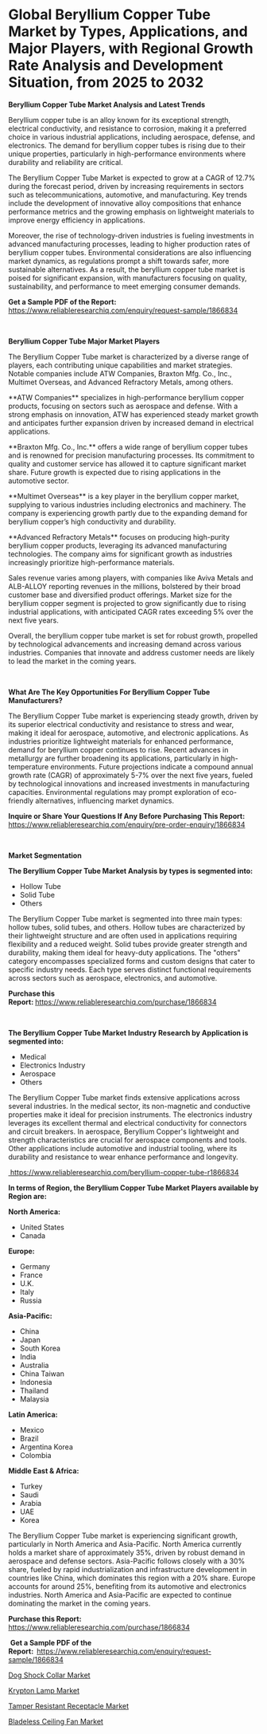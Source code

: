 <p><h1>Global Beryllium Copper Tube Market by Types, Applications, and Major Players, with Regional Growth Rate Analysis and Development Situation, from 2025 to 2032</h1></p><p><strong>Beryllium Copper Tube Market Analysis and Latest Trends</strong></p>
<p><p>Beryllium copper tube is an alloy known for its exceptional strength, electrical conductivity, and resistance to corrosion, making it a preferred choice in various industrial applications, including aerospace, defense, and electronics. The demand for beryllium copper tubes is rising due to their unique properties, particularly in high-performance environments where durability and reliability are critical. </p><p>The Beryllium Copper Tube Market is expected to grow at a CAGR of 12.7% during the forecast period, driven by increasing requirements in sectors such as telecommunications, automotive, and manufacturing. Key trends include the development of innovative alloy compositions that enhance performance metrics and the growing emphasis on lightweight materials to improve energy efficiency in applications. </p><p>Moreover, the rise of technology-driven industries is fueling investments in advanced manufacturing processes, leading to higher production rates of beryllium copper tubes. Environmental considerations are also influencing market dynamics, as regulations prompt a shift towards safer, more sustainable alternatives. As a result, the beryllium copper tube market is poised for significant expansion, with manufacturers focusing on quality, sustainability, and performance to meet emerging consumer demands.</p></p>
<p><strong>Get a Sample PDF of the Report:&nbsp;</strong> <a href="https://www.reliableresearchiq.com/enquiry/request-sample/1866834?utm_campaign=103&utm_medium=2&utm_source=Github&utm_content=ia&utm_term=09022025&utm_id=beryllium-copper-tube">https://www.reliableresearchiq.com/enquiry/request-sample/1866834</a></p>
<p>&nbsp;</p>
<p><strong>Beryllium Copper Tube Major Market Players</strong></p>
<p><p>The Beryllium Copper Tube market is characterized by a diverse range of players, each contributing unique capabilities and market strategies. Notable companies include ATW Companies, Braxton Mfg. Co., Inc., Multimet Overseas, and Advanced Refractory Metals, among others.</p><p>**ATW Companies** specializes in high-performance beryllium copper products, focusing on sectors such as aerospace and defense. With a strong emphasis on innovation, ATW has experienced steady market growth and anticipates further expansion driven by increased demand in electrical applications.</p><p>**Braxton Mfg. Co., Inc.** offers a wide range of beryllium copper tubes and is renowned for precision manufacturing processes. Its commitment to quality and customer service has allowed it to capture significant market share. Future growth is expected due to rising applications in the automotive sector.</p><p>**Multimet Overseas** is a key player in the beryllium copper market, supplying to various industries including electronics and machinery. The company is experiencing growth partly due to the expanding demand for beryllium copper’s high conductivity and durability.</p><p>**Advanced Refractory Metals** focuses on producing high-purity beryllium copper products, leveraging its advanced manufacturing technologies. The company aims for significant growth as industries increasingly prioritize high-performance materials.</p><p>Sales revenue varies among players, with companies like Aviva Metals and ALB-ALLOY reporting revenues in the millions, bolstered by their broad customer base and diversified product offerings. Market size for the beryllium copper segment is projected to grow significantly due to rising industrial applications, with anticipated CAGR rates exceeding 5% over the next five years.</p><p>Overall, the beryllium copper tube market is set for robust growth, propelled by technological advancements and increasing demand across various industries. Companies that innovate and address customer needs are likely to lead the market in the coming years.</p></p>
<p>&nbsp;</p>
<p><strong>What Are The Key Opportunities For Beryllium Copper Tube Manufacturers?</strong></p>
<p><p>The Beryllium Copper Tube market is experiencing steady growth, driven by its superior electrical conductivity and resistance to stress and wear, making it ideal for aerospace, automotive, and electronic applications. As industries prioritize lightweight materials for enhanced performance, demand for beryllium copper continues to rise. Recent advances in metallurgy are further broadening its applications, particularly in high-temperature environments. Future projections indicate a compound annual growth rate (CAGR) of approximately 5-7% over the next five years, fueled by technological innovations and increased investments in manufacturing capacities. Environmental regulations may prompt exploration of eco-friendly alternatives, influencing market dynamics.</p></p>
<p><strong>Inquire or Share Your Questions If Any Before Purchasing This Report:</strong> <a href="https://www.reliableresearchiq.com/enquiry/pre-order-enquiry/1866834?utm_campaign=103&utm_medium=2&utm_source=Github&utm_content=ia&utm_term=09022025&utm_id=beryllium-copper-tube">https://www.reliableresearchiq.com/enquiry/pre-order-enquiry/1866834</a></p>
<p>&nbsp;</p>
<p><strong>Market Segmentation</strong></p>
<p><strong>The Beryllium Copper Tube Market Analysis by types is segmented into:</strong></p>
<p><ul><li>Hollow Tube</li><li>Solid Tube</li><li>Others</li></ul></p>
<p><p>The Beryllium Copper Tube market is segmented into three main types: hollow tubes, solid tubes, and others. Hollow tubes are characterized by their lightweight structure and are often used in applications requiring flexibility and a reduced weight. Solid tubes provide greater strength and durability, making them ideal for heavy-duty applications. The "others" category encompasses specialized forms and custom designs that cater to specific industry needs. Each type serves distinct functional requirements across sectors such as aerospace, electronics, and automotive.</p></p>
<p><strong>Purchase this Report:&nbsp;</strong><a href="https://www.reliableresearchiq.com/purchase/1866834?utm_campaign=103&utm_medium=2&utm_source=Github&utm_content=ia&utm_term=09022025&utm_id=beryllium-copper-tube">https://www.reliableresearchiq.com/purchase/1866834</a></p>
<p>&nbsp;</p>
<p><strong>The Beryllium Copper Tube Market Industry Research by Application is segmented into:</strong></p>
<p><ul><li>Medical</li><li>Electronics Industry</li><li>Aerospace</li><li>Others</li></ul></p>
<p><p>The Beryllium Copper Tube market finds extensive applications across several industries. In the medical sector, its non-magnetic and conductive properties make it ideal for precision instruments. The electronics industry leverages its excellent thermal and electrical conductivity for connectors and circuit breakers. In aerospace, Beryllium Copper's lightweight and strength characteristics are crucial for aerospace components and tools. Other applications include automotive and industrial tooling, where its durability and resistance to wear enhance performance and longevity.</p></p>
<p><a href="https://www.reliableresearchiq.com/beryllium-copper-tube-r1866834?utm_campaign=103&utm_medium=2&utm_source=Github&utm_content=ia&utm_term=09022025&utm_id=beryllium-copper-tube">&nbsp;https://www.reliableresearchiq.com/beryllium-copper-tube-r1866834</a></p>
<p><strong>In terms of Region, the Beryllium Copper Tube Market Players available by Region are:</strong></p>
<p>
    <p> <strong> North America: </strong>
        <ul>
            <li>United States</li>
            <li>Canada</li>
        </ul>
        </p> 
    <p> <strong> Europe: </strong>
        <ul>
            <li>Germany</li>
            <li>France</li>
            <li>U.K.</li>
            <li>Italy</li>
            <li>Russia</li>
        </ul>
        </p> 
    <p> <strong> Asia-Pacific: </strong>
        <ul>
            <li>China</li>
            <li>Japan</li>
            <li>South Korea</li>
            <li>India</li>
            <li>Australia</li>
            <li>China Taiwan</li>
            <li>Indonesia</li>
            <li>Thailand</li>
            <li>Malaysia</li>
        </ul>
        </p> 
    <p> <strong> Latin America: </strong>
        <ul>
            <li>Mexico</li>
            <li>Brazil</li>
            <li>Argentina Korea</li>
            <li>Colombia</li>
        </ul>
        </p> 
    <p> <strong> Middle East & Africa: </strong>
        <ul>
            <li>Turkey</li>
            <li>Saudi</li>
            <li>Arabia</li>
            <li>UAE</li>
            <li>Korea</li>
        </ul>
    </p>
    </p>
<p><p>The Beryllium Copper Tube market is experiencing significant growth, particularly in North America and Asia-Pacific. North America currently holds a market share of approximately 35%, driven by robust demand in aerospace and defense sectors. Asia-Pacific follows closely with a 30% share, fueled by rapid industrialization and infrastructure development in countries like China, which dominates this region with a 20% share. Europe accounts for around 25%, benefiting from its automotive and electronics industries. North America and Asia-Pacific are expected to continue dominating the market in the coming years.</p></p>
<p><strong>Purchase this Report: </strong><a href="https://www.reliableresearchiq.com/purchase/1866834?utm_campaign=103&utm_medium=2&utm_source=Github&utm_content=ia&utm_term=09022025&utm_id=beryllium-copper-tube">https://www.reliableresearchiq.com/purchase/1866834</a></p>
<p>&nbsp;<strong>Get a Sample PDF of the Report:&nbsp;&nbsp;</strong><a href="https://www.reliableresearchiq.com/enquiry/request-sample/1866834?utm_campaign=103&utm_medium=2&utm_source=Github&utm_content=ia&utm_term=09022025&utm_id=beryllium-copper-tube">https://www.reliableresearchiq.com/enquiry/request-sample/1866834</a></p>
<p><strong></strong></p>
<p><p><a href="https://github.com/ypumgtoivo/Market-Research-Report-List-1/blob/main/dog-shock-collar-market.md?utm_campaign=103&utm_medium=2&utm_source=Github&utm_content=ia&utm_term=09022025&utm_id=beryllium-copper-tube">Dog Shock Collar Market</a></p><p><a href="https://github.com/huelarnzeba29/Market-Research-Report-List-1/blob/main/krypton-lamp-market.md?utm_campaign=103&utm_medium=2&utm_source=Github&utm_content=ia&utm_term=09022025&utm_id=beryllium-copper-tube">Krypton Lamp Market</a></p><p><a href="https://github.com/theriiawande/Market-Research-Report-List-1/blob/main/tamper-resistant-receptacle-market.md?utm_campaign=103&utm_medium=2&utm_source=Github&utm_content=ia&utm_term=09022025&utm_id=beryllium-copper-tube">Tamper Resistant Receptacle Market</a></p><p><a href="https://github.com/gadhoknen/Market-Research-Report-List-1/blob/main/bladeless-ceiling-fan-market.md?utm_campaign=103&utm_medium=2&utm_source=Github&utm_content=ia&utm_term=09022025&utm_id=beryllium-copper-tube">Bladeless Ceiling Fan Market</a></p></p>